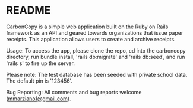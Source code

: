 # README

CarbonCopy is a simple web application built on the Ruby on Rails framework as an API and geared towards organizations that issue paper receipts. This application allows users to create and archive receipts.

Usage: To access the app, please clone the repo, cd into the carboncopy directory, run bundle install, 'rails db:migrate' and 'rails db:seed', and run 'rails s' to fire up the server.

Please note: The test database has been seeded with private school data.  The default pin is '123456'.  

Bug Reporting: All comments and bug reports welcome (mmarziano1@gmail.com).
